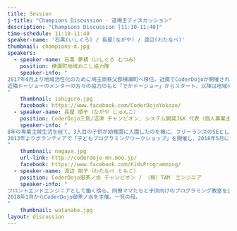 ```yaml
---
title: Session
j-title: "Champions Discussion - 道場主ディスカッション"
description: "Champions Discussion [11:10-11:40]"
time-schedule: 11:10-11:40
speaker-name: '石黒(いしぐろ) / 長屋(ながや) / 渡辺(わたなべ)'
thumbnail: champions-d.jpg
speakers:
  - speaker-name: 石黒 夢積（いしぐろ むつみ）
    position: 横瀬町地域おこし協力隊
    speaker-info: "
2017年4月より地域活性化のために埼玉県秩父郡横瀬町へ移住。近隣でCoderDojoが開催されていることを知り、横瀬町でも開催したいと思い、
近隣ドージョーのメンターの方々の協力のもと「でかドージョー」からスタート。以降は地域の方々の協力を得ながら運営中。
"
    thumbnail: ishiguro.jpg
    facebook: https://www.facebook.com/CoderDojoYokoze/
  - speaker-name: 長屋 順子（ながや じゅんこ）
    position: CoderDojo三島/沼津 チャンピオン, システム開発J&K 代表（個人事業主）
    speaker-info: "
8年の専業主婦生活を経て、3人目の子供が幼稚園に入園したのを機に、フリーランスのSEとして仕事を再開。<br>
2013年よりボランティアで「子どもプログラミングワークショップ」を開催し、2018年5月にCoderDojo三島・沼津を立ち上げる。
"
    thumbnail: nagaya.jpg
    url-link: http://coderdojo-mn.moo.jp/
    facebook: https://www.facebook.com/KidsProgramming/
  - speaker-name: 渡辺 朋子（わたなべ ともこ）
    position: CoderDojo御茶ノ水 チャンピオン / （株）TAM　エンジニア
    speaker-info: "
フロントエンドエンジニアとして働く傍ら、同僚ママたちと子供向けのプログラミング教室を企画開催。<br>
2018年1月からCoderDojo御茶ノ水を主催。一児の母。 
"
    thumbnail: watanabe.jpg
layout: discussion
---
```


